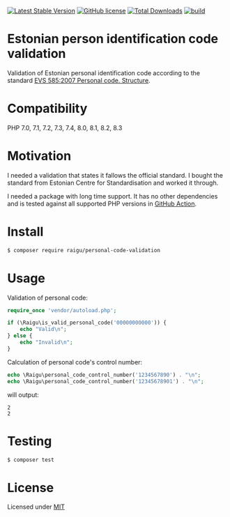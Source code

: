 [![Latest Stable Version](https://poser.pugx.org/raigu/personal-code-validation/v/stable)](https://packagist.org/packages/raigu/personal-code-validation)
[![GitHub license](https://img.shields.io/github/license/raigu/personal-code-validation)](LICENSE.md)
[![Total Downloads](https://poser.pugx.org/raigu/personal-code-validation/downloads)](https://packagist.org/packages/raigu/personal-code-validation)
[![build](https://github.com/raigu/personal-code-validation/workflows/build/badge.svg)](https://github.com/raigu/personal-code-validation/actions?query=workflow%3Abuild)

# Estonian person identification code validation

Validation of Estonian personal identification code according to the 
standard [EVS 585:2007 Personal code. Structure](https://www.evs.ee/products/evs-585-2007).

# Compatibility

PHP 7.0, 7.1, 7.2, 7.3, 7.4, 8.0, 8.1, 8.2, 8.3

# Motivation

I needed a validation that states it fallows the official standard. I bought the standard from Estonian Centre for Standardisation and worked it through. 

I needed a package with long time support. It has no other dependencies and is tested against all supported PHP versions in [GitHub Action](https://github.com/raigu/personal-code-validation/actions).

# Install 

````bash
$ composer require raigu/personal-code-validation
````

# Usage 

Validation of personal code:

```php
require_once 'vendor/autoload.php';

if (\Raigu\is_valid_personal_code('00000000000')) {
    echo "Valid\n";
} else {
    echo "Invalid\n";
}
```

Calculation of personal code's control number:

```php
echo \Raigu\personal_code_control_number('1234567890') . "\n";
echo \Raigu\personal_code_control_number('12345678901') . "\n";
```
will output:

```text
2
2
```

# Testing

```bash
$ composer test
```

# License

Licensed under [MIT](LICENSE.md)
